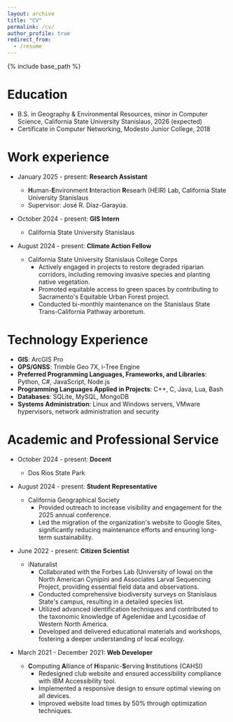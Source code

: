 ```yaml
---
layout: archive
title: "CV"
permalink: /cv/
author_profile: true
redirect_from:
  - /resume
---
```


{% include base_path %}

Education
======
* B.S. in Geography & Environmental Resources, minor in Computer Science, California State University Stanislaus, 2026 (expected)
* Certificate in Computer Networking, Modesto Junior College, 2018

Work experience
======
* January 2025 - present: **Research Assistant**
  * **H**uman-**E**nvironment **I**nteraction **R**esearh (HEIR) Lab, California State University Stanislaus
  * Supervisor: José R. Díaz-Garayúa.

* October 2024 - present: **GIS Intern**
  * California State University Stanislaus

* August 2024 - present: **Climate Action Fellow**
  * California State University Stanislaus College Corps
    * Actively engaged in projects to restore degraded riparian corridors, including removing invasive species and planting native vegetation.
    * Promoted equitable access to green spaces by contributing to Sacramento's Equitable Urban Forest project.
    * Conducted bi-monthly maintenance on the Stanislaus State Trans-California Pathway arboretum.
  
Technology Experience
======
* **GIS**: ArcGIS Pro
* **GPS/GNSS**: Trimble Geo 7X, i-Tree Engine
* **Preferred Programming Languages, Frameworks, and Libraries**: Python, C#, JavaScript, Node.js
* **Programming Languages Applied in Projects**: C++, C, Java, Lua, Bash
* **Databases**: SQLite, MySQL, MongoDB
* **Systems Administration**: Linux and Windows servers, VMware hypervisors, network administration and security

<!--
Publications
======
  <ul>{% for post in site.publications reversed %}
    {% include archive-single-cv.html %}
  {% endfor %}</ul>
  
Talks
======
  <ul>{% for post in site.talks reversed %}
    {% include archive-single-talk-cv.html  %}
  {% endfor %}</ul>
  
Teaching
======
  <ul>{% for post in site.teaching reversed %}
    {% include archive-single-cv.html %}
  {% endfor %}</ul>
-->
  
Academic and Professional Service
======
* October 2024 - present: **Docent**
  * Dos Rios State Park

* August 2024 - present: **Student Representative**
  * California Geographical Society
    * Provided outreach to increase visibility and engagement for the 2025 annual conference.
    * Led the migration of the organization's website to Google Sites, significantly reducing maintenance efforts and ensuring long-term sustainability.

* June 2022 - present: **Citizen Scientist**
  * iNaturalist
    * Collaborated with the Forbes Lab (University of Iowa) on the North American Cynipini and Associates Larval Sequencing Project, providing essential field data and observations.
    * Conducted comprehensive biodiversity surveys on Stanislaus State's campus, resulting in a detailed species list.
    * Utilized advanced identification techniques and contributed to the taxonomic knowledge of Agelenidae and Lycosidae of Western North America.
    * Developed and delivered educational materials and workshops, fostering a deeper understanding of local ecology.

* March 2021 - December 2021: **Web Developer**
  * **C**omputing **A**lliance of **H**ispanic-**S**erving **I**nstitutions (CAHSI)
    * Redesigned club website and ensured accessibility compliance with IBM Accessibility tool.
    * Implemented a responsive design to ensure optimal viewing on all devices.
    * Improved website load times by 50% through optimization techniques.
